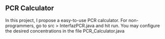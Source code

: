 ## PCR Calculator
In this project, I propose a easy-to-use PCR calculator.
For non-programmers, go to src > InterfazPCR.java and hit run. You may configure the desired concentrations in the file PCR_Calculator.java

